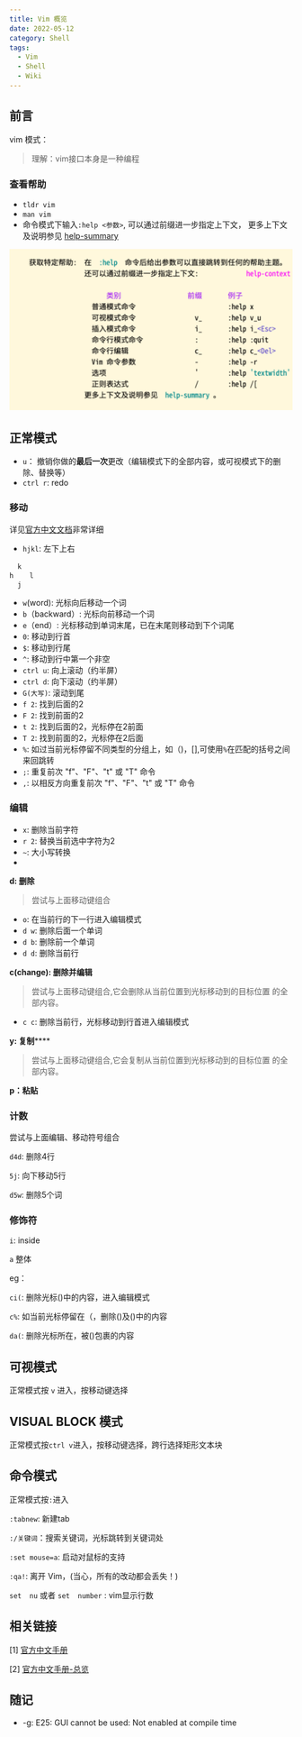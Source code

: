 ```yaml
---
title: Vim 概览
date: 2022-05-12
category: Shell
tags:
  - Vim
  - Shell
  - Wiki
---
```


<!-- more -->

## 前言

vim 模式：

<!-- Vim是一种模态编辑器，有几种模式
  - 插入模式，您在编辑器中输入文本并将其提交给文档；
  - 正常模式，您通过键盘输入参数以执行各种功能，包括：在文档周围移动光标、搜索和操作文档中的文本（例如剪切和粘贴）
  - 命令模式：在 shell 中输入命令的命令模式
  - 可视模式：选择要操作的文本。 -->

> 理解：vim接口本身是一种编程


### 查看帮助

- `tldr vim`
- `man vim`
- 命令模式下输入`:help <参数>`, 可以通过前缀进一步指定上下文， 更多上下文及说明参见  [help-summary](https://yianwillis.github.io/vimcdoc/doc/usr_02.html#help-summary)


![](image/vim-help.png)


## 正常模式

- `u`： 撤销你做的**最后一次**更改（编辑模式下的全部内容，或可视模式下的删除、替换等）
- `ctrl r`: redo

### 移动

详见[官方中文文档](https://yianwillis.github.io/vimcdoc/doc/quickref.html#quickref)非常详细


- `hjkl`: 左下上右
```
  k
h    l 
  j
```
- `w`(word): 光标向后移动一个词
- `b`（backward）: 光标向前移动一个词
- `e`（end）: 光标移动到单词末尾，已在末尾则移动到下个词尾
- `0`: 移动到行首
- `$`: 移动到行尾
- `^`: 移动到行中第一个非空
- `ctrl u`: 向上滚动（约半屏）
- `ctrl d`: 向下滚动（约半屏）
- `G(大写)`: 滚动到尾
- `f 2`:  找到后面的2
- `F 2`: 找到前面的2
- `t 2`: 找到后面的2，光标停在2前面
- `T 2`: 找到前面的2，光标停在2后面
- `%`: 如过当前光标停留不同类型的分组上，如（)，[],可使用`%`在匹配的括号之间来回跳转
-  `;`: 重复前次 "f"、"F"、"t" 或 "T" 命令
- `,`: 以相反方向重复前次 "f"、"F"、"t" 或 "T" 命令 

### 编辑


- `x`: 删除当前字符
- `r 2`: 替换当前选中字符为2 
- `~`: 大小写转换
- 

**d: 删除**

> 尝试与上面移动键组合

- `o`: 在当前行的下一行进入编辑模式
- `d w`: 删除后面一个单词
- `d b`: 删除前一个单词
- `d d`: 删除当前行

**c(change): 删除并编辑**

> 尝试与上面移动键组合,它会删除从当前位置到光标移动到的目标位置
的全部内容。

- `c c`: 删除当前行，光标移动到行首进入编辑模式


**y: 复制******

> 尝试与上面移动键组合,它会复制从当前位置到光标移动到的目标位置
的全部内容。

**p：粘贴**

### 计数

尝试与上面编辑、移动符号组合

`d4d`: 删除4行

`5j`: 向下移动5行

`d5w`: 删除5个词

### 修饰符

`i`: inside

`a` 整体

eg：

`ci(`: 删除光标()中的内容，进入编辑模式

`c%`: 如当前光标停留在（，删除()及()中的内容

`da(`:  删除光标所在，被()包裹的内容

## 可视模式

正常模式按 `v` 进入，按移动键选择

## VISUAL BLOCK 模式

正常模式按`ctrl v`进入，按移动键选择，跨行选择矩形文本块

## 命令模式

正常模式按`:`进入

`:tabnew`: 新建tab

`:/关键词`：搜索关键词，光标跳转到关键词处

`:set mouse=a`: 启动对鼠标的支持

`:qa!`:  离开 Vim，(当心，所有的改动都会丢失！)

`set  nu` 或者 `set  number` : vim显示行数

## 相关链接

[1] [官方中文手册](https://github.com/yianwillis/vimcdoc)  

[2] [官方中文手册-总览](https://yianwillis.github.io/vimcdoc/doc/help.html)


## 随记

- -g: E25: GUI cannot be used: Not enabled at compile time

